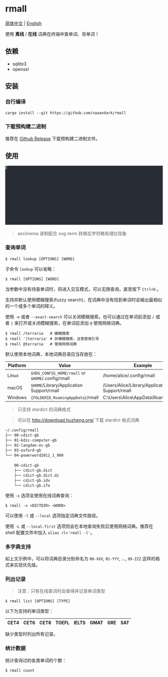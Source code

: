 # rmall

[简体中文](README.md) | [English](README-en.md)

使用 **离线** / **在线** 词典在终端中查单词、背单词！

## 依赖

- sqlite3
- openssl

## 安装

### 自行编译

```console
cargo install --git https://github.com/vaaandark/rmall
```

### 下载预构建二进制

推荐在 [Github Release](https://github.com/vaaandark/rmall/releases) 下载预构建二进制文件。

## 使用

![demo](images/demo.svg)

> asciinema 录制配合 svg-term 转换后字符略有错位现象

### 查询单词

```console
$ rmall lookup [OPTIONS] [WORD]
```

子命令 `lookup` 可以省略：

```console
$ rmall [OPTIONS] [WORD]
```

当参数中没有待查单词时，将进入交互模式，可以无限查询，直至按下 `Ctrl+D` 。

支持并默认使用模糊搜索(fuzzy search)，在词典中没有找到单词时会输出最相似的一个或多个单词的释义。

使用 `-e` 或者 `--exact-search` 可以关闭模糊搜索。也可以通过在单词前添加 `/` 或者 `|` 来打开或关闭模糊搜索，在单词前添加 `@` 使用网络词典。

```console
$ rmall /terraria   # 模糊搜索
$ rmall '|terraria' # 非模糊搜索，注意使用引号
$ rmall @terraria   # 使用网络词典
```

默认使用本地词典，本地词典目录应当存放在：

|Platform | Value                                             | Example                                        |
| ------- | ------------------------------------------------- | ---------------------------------------------- |
| Linux   | `$XDG_CONFIG_HOME/rmall` or `$HOME`/.config/rmall | /home/alice/.config/rmall                      |
| macOS   | `$HOME`/Library/Application Support/rmall         | /Users/Alice/Library/Application Support/rmall |
| Windows | `{FOLDERID_RoamingAppData}`/rmall                 | C:\Users\Alice\AppData\Roaming/rmall           |

> 只支持 stardict 的词典格式

> 可以在 http://download.huzheng.org/ 下载 stardict 格式词典

```plain
~/.config/rmall
├── 00-cdict-gb
├── 01-kdic-computer-gb
├── 02-langdao-ec-gb
├── 03-oxford-gb
└── 04-powerword2011_1_900

    00-cdict-gb
    ├── cdict-gb.dict
    ├── cdict-gb.dict.dz
    ├── cdict-gb.idx
    └── cdict-gb.ifo
```

使用 `-x` 选项会使用在线词典查询：

```console
$ rmall -x <DICTDIR> <WORD>
```

可以使用 `-l` 或 `--local` 选项指定词典文件路径。

使用 `-L` 或 `--local-first` 选项则会在本地查询失败后使用网络词典。推荐在 shell 配置文件中加入 `alias rl='rmall -l'`。

### 多字典支持

如上文示例中，可以将词典目录分别命名为 `00-XXX`, `01-YYY`, ..., `99-ZZZ` 这样的格式来实现优先级。

### 列出记录

> 注意：只有在线查词时会查得并记录单词类型

```console
$ rmall list [OPTIONS] [TYPE]
```

以下为支持的单词类型：

CET4 | CET6 | CET8 | TOEFL | IELTS | GMAT | GRE | SAT
--- | --- | --- | --- | --- | --- | --- | ---

缺少类型时列出所有记录。

### 统计数据

统计查询过的各类单词的个数：

```console
$ rmall count
```

